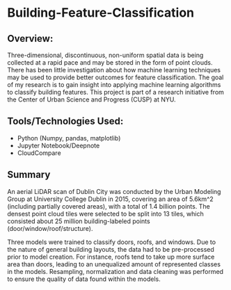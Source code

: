 # Building-Feature-Classification
## Overview: 

Three-dimensional, discontinuous, non-uniform spatial data is being collected at a rapid pace and may be stored in the form of point clouds. There has been little investigation about how machine learning techniques may be used to provide better outcomes for feature classification. The goal of my research is to gain insight into applying machine learning algorithms to classify building features. This project is part of a research initiative from the Center of Urban Science and Progress (CUSP) at NYU. 

## Tools/Technologies Used: 
- Python (Numpy, pandas, matplotlib) 
- Jupyter Notebook/Deepnote
- CloudCompare 

## Summary
An aerial LiDAR scan of Dublin City was conducted by the Urban Modeling Group at University College Dublin in 2015, covering an area of 5.6km^2 (including partially covered areas), with a total of 1.4 billion points. The densest point cloud tiles were selected to be split into 13 tiles, which consisted about 25 million building-labeled points (door/window/roof/structure). 

Three models were trained to classify doors, roofs, and windows. Due to the nature of general building layouts, the data had to be pre-processed prior to model creation. For instance, roofs tend to take up more surface area than doors, leading to an unequalized amount of represented classes in the models. Resampling, normalization and data cleaning was performed to ensure the quality of data found within the models. 
